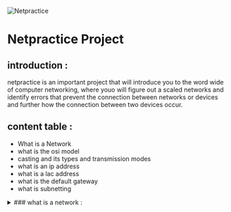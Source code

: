 ![Netpractice](./images/Netpractice _banner.png)

# Netpractice Project

## introduction : 
netpractice is an important project that will introduce you to the word wide of computer networking, where youo will figure out a scaled networks and identify errors that prevent the connection between networks or devices and further how the connection between two devices occur.
## content table : 
- What is a Network
- what is the osi model
- casting and its types and transmission modes
- what is an ip address
- what is a lac address
- what is the default gateway
- what is subnetting

<details>
  <summary>### what is a network :</summary>
a network is a system of interconnected devices like computers that can connect to  each other and share data , this connection allows for information exchange and access shared rousources like (printers, files , applications), networks can range from small like home or office network to  large networks like the internet .
#### how the devices connected to each other in a network :
to build a network we nedd at least two devices and medium transmission either wired or wireless .
#### small network two devices connected via wire ethernet cable.
![wired connection](./images/wiredconnection.png)
#### small network two devices connected via wireless signal WiFi.
![wireless connection](./images/wirelessconnection.png)
</details>
